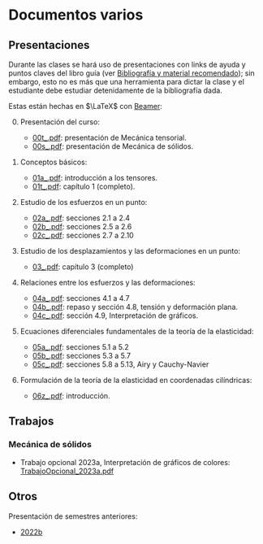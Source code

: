 # Documentos varios

## Presentaciones

Durante las clases se hará uso de presentaciones con links de ayuda y puntos claves del libro guía (ver [Bibliografía y material recomendado](../informacion/01_bibliografia_material.md)); sin embargo, esto no es más que una herramienta para dictar la clase y el estudiante debe estudiar detenidamente de la bibliografía dada.

Estas están hechas en $\LaTeX$ con [Beamer](https://es.overleaf.com/learn/latex/Beamer): 


00. Presentación del curso:
    * [00t_.pdf](diapos_actuales/00t_.pdf): presentación de Mecánica tensorial.
    * [00s_.pdf](diapos_actuales/00s_.pdf): presentación de Mecánica de sólidos.

01. Conceptos básicos:
    * [01a_.pdf](diapos_actuales/01a_.pdf): introducción a los tensores.
    * [01t_.pdf](diapos_actuales/01t_.pdf): capítulo 1 (completo).

02. Estudio de los esfuerzos en un punto:
    * [02a_.pdf](diapos_actuales/02a_.pdf): secciones 2.1 a 2.4
    * [02b_.pdf](diapos_actuales/02b_.pdf): secciones 2.5 a 2.6
    * [02c_.pdf](diapos_actuales/02c_.pdf): secciones 2.7 a 2.10

03. Estudio de los desplazamientos y las deformaciones en un punto:
    * [03_.pdf](diapos_actuales/03_.pdf): capítulo 3 (completo)            
    
04. Relaciones entre los esfuerzos y las deformaciones:
    * [04a_.pdf](diapos_actuales/04a_.pdf): secciones 4.1 a 4.7  
    * [04b_.pdf](diapos_actuales/04b_.pdf): repaso y sección 4.8, tensión y deformación plana.
    * [04c_.pdf](diapos_actuales/04c_.pdf): sección 4.9, Interpretación de gráficos.  

05. Ecuaciones diferenciales fundamentales de la teoría de la elasticidad: 
    * [05a_.pdf](diapos_actuales/05a_.pdf): secciones 5.1 a 5.2
    * [05b_.pdf](diapos_actuales/05b_.pdf): secciones 5.3 a 5.7 
    * [05c_.pdf](diapos_actuales/05c_.pdf): secciones 5.8 a 5.13, Airy y Cauchy-Navier
    
06. Formulación de la teoría de la elasticidad en coordenadas cilíndricas:    
    * [06z_.pdf](diapos_actuales/06z_.pdf): introducción.


## Trabajos

### Mecánica de sólidos
* Trabajo opcional 2023a, Interpretación de gráficos de colores: [TrabajoOpcional_2023a.pdf](trabajos//TrabajoOpcional_2023a.pdf)

## Otros

Presentación de semestres anteriores:
* [2022b](2022b)
